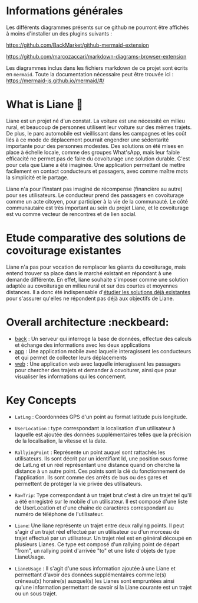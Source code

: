 # Informations générales
Les différents diagrammes présents sur ce github ne pourront être affichés à moins d'installer un des plugins suivants :

https://github.com/BackMarket/github-mermaid-extension

https://github.com/marcozaccari/markdown-diagrams-browser-extension

Les diagrammes inclus dans les fichiers markdown de ce projet sont écrits en `mermaid`. Toute la documentation nécessaire peut être trouvée ici : 
https://mermaid-js.github.io/mermaid/#/



# What is Liane :seedling:

Liane est un projet né d'un constat. La voiture est une nécessité en milieu rural, et beaucoup de personnes utilisent leur voiture sur des mêmes trajets. De plus, le parc automobile est vieillissant dans les campagnes et les coût liés à ce mode de déplacement pourrait engendrer une sédentarité importante pour des personnes modestes.
Des solutions on été mises en place à échelle locale, comme des groupes What'sApp, mais leur faible efficacité ne permet pas de faire du covoiturage une solution durable. C'est pour cela que Liane a été imaginée. Une application permettant de mettre facilement en contact conducteurs et passagers, avec comme maître mots la simplicité et le partage. 

Liane n'a pour l'instant pas imaginé de récompense (financière au autre) pour ses utilisateurs. Le conducteur prend des passagers en covoiturage comme un acte citoyen, pour participer à la vie de la communauté. Le côté communautaire est très important au sein du projet Liane, et le covoiturage est vu comme vecteur de rencontres et de lien social. 

# Etude comparative des solutions de covoiturage existantes 
Liane n'a pas pour vocation de remplacer les géants du covoiturage, mais entend trouver sa place dans le marché existant en répondant à une demande différente. En effet, liane souhaite s'imposer comme une solution adaptée au covoiturage en milieu rural et sur des courtes et moyennes distances. Il a donc été indispensable d'[étudier les solutions déjà existantes](doc/Concurrence.md) pour s'assurer qu'elles ne répondent pas déjà aux objectifs de Liane. 


# Overall architecture :neckbeard:

- [back](back/README.md) : Un serveur qui interroge la base de données, effectue des calculs et échange des informations avec les deux applications
- [app](app/README.md) : Une application mobile avec laquelle interagissent les conducteurs et qui permet de collecter leurs déplacements
- [web](web/README.md) : Une application web avec laquelle interagissent les passagers pour chercher des trajets et demander à covoiturer, ainsi que pour visualiser les informations qui les concernent.


# Key Concepts

- `LatLng` : Coordonnées GPS d'un point au format latitude puis longitude.

- `UserLocation` : type correspondant la localisation d'un utilisateur à laquelle est ajoutée des données supplémentaires telles que la précision de la localisation, la vitesse et la date.

- `RallyingPoint` : Représente un point auquel sont rattachés les utilisateurs. Ils sont décrit par un identifiant Id, une position sous forme de LatLng et un réel représentant une distance quand on cherche la distance à un autre point. Ces points sont la clé du fonctionnement de l'application. Ils sont comme des arrêts de bus ou des gares et permettent de protéger la vie privée des utilisateurs.

- `RawTrip`: Type correspondant à un trajet brut c'est à dire un trajet tel qu'il a été enregistré sur le mobile d'un utilisateur. Il est composé d'une liste de UserLocation et d'une chaîne de caractères correspondant au numéro de téléphone de l'utilisateur.

- `Liane`: Une liane représente un trajet entre deux rallying points. Il peut s'agir d'un trajet réel effectué par un utilisateur ou d'un morceau de trajet effectué par un utilisateur. Un trajet réel est en général découpé en plusieurs Lianes. Ce type est composé d'un rallying point de départ "from", un rallying point d'arrivée "to" et une liste d'objets de type LianeUsage. 

- `LianeUsage` : Il s'agit d'une sous information ajoutée à une Liane et permettant d'avoir des données supplémentaires comme le(s) créneau(x) horaire(s) auxquel(s) les Lianes sont empruntées ainsi qu'une information permettant de savoir si la Liane courante est un trajet ou un sous trajet. 

